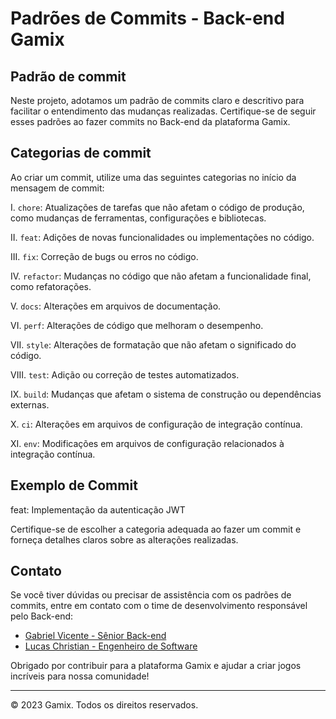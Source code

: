 # Padrões de Commits - Back-end Gamix

## Padrão de commit

Neste projeto, adotamos um padrão de commits claro e descritivo para facilitar o entendimento das mudanças realizadas.
Certifique-se de seguir esses padrões ao fazer commits no Back-end da plataforma Gamix.

## Categorias de commit

Ao criar um commit, utilize uma das seguintes categorias no início da mensagem de commit:

I. `chore`: Atualizações de tarefas que não afetam o código de produção, como mudanças de ferramentas, configurações e bibliotecas.

II. `feat`: Adições de novas funcionalidades ou implementações no código.

III. `fix`: Correção de bugs ou erros no código.

IV. `refactor`: Mudanças no código que não afetam a funcionalidade final, como refatorações.

V. `docs`: Alterações em arquivos de documentação.

VI. `perf`: Alterações de código que melhoram o desempenho.

VII. `style`: Alterações de formatação que não afetam o significado do código.

VIII. `test`: Adição ou correção de testes automatizados.

IX. `build`: Mudanças que afetam o sistema de construção ou dependências externas.

X. `ci`: Alterações em arquivos de configuração de integração contínua.

XI. `env`: Modificações em arquivos de configuração relacionados à integração contínua.

## Exemplo de Commit

feat: Implementação da autenticação JWT

Certifique-se de escolher a categoria adequada ao fazer um commit e forneça detalhes claros sobre as alterações realizadas.

## Contato

Se você tiver dúvidas ou precisar de assistência com os padrões de commits, entre em contato com o time de desenvolvimento responsável pelo Back-end:

- [Gabriel Vicente - Sênior Back-end](https://github.com/gabrielOliv1)
- [Lucas Christian - Engenheiro de Software](https://github.com/Lucas-Christian)

Obrigado por contribuir para a plataforma Gamix e ajudar a criar jogos incríveis para nossa comunidade!

---

© 2023 Gamix. Todos os direitos reservados.
